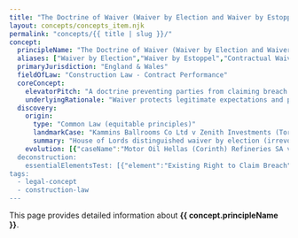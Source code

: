```yaml
---
title: "The Doctrine of Waiver (Waiver by Election and Waiver by Estoppel)"
layout: concepts/concepts_item.njk
permalink: "concepts/{{ title | slug }}/"
concept:
  principleName: "The Doctrine of Waiver (Waiver by Election and Waiver by Estoppel)"
  aliases: ["Waiver by Election","Waiver by Estoppel","Contractual Waiver","Implied Waiver"]
  primaryJurisdiction: "England & Wales"
  fieldOfLaw: "Construction Law - Contract Performance"
  coreConcept:
    elevatorPitch: "A doctrine preventing parties from claiming breach of contract where they have either made a clear choice to continue performance despite breach (election) or led the other party to believe breach is not being claimed (estoppel)."
    underlyingRationale: "Waiver protects legitimate expectations and prevents parties from blowing hot and cold by claiming breach after encouraging continued performance or accepting benefits of continued contractual relationship."
  discovery:
    origin:
      type: "Common Law (equitable principles)"
      landmarkCase: "Kammins Ballrooms Co Ltd v Zenith Investments (Torquay) Ltd [1971] AC 850"
      summary: "House of Lords distinguished waiver by election (irrevocable choice between inconsistent rights) from waiver by estoppel (preventing unconscionable departure from induced assumptions)."
    evolution: [{"caseName":"Motor Oil Hellas (Corinth) Refineries SA v Shipping Corp of India [1990] 1 Lloyd's Rep 391","year":1990,"contribution":"House of Lords clarified requirements for waiver by estoppel: clear representation, reliance, and detriment, making it harder to establish than election."},{"caseName":"Bremer Handelsgesellschaft mbH v Westzucker GmbH [1981] 2 Lloyd's Rep 130","year":1981,"contribution":"Established that knowledge of facts giving rise to right is essential for valid waiver by election - cannot elect between rights without knowing they exist."}]
  deconstruction:
    essentialElementsTest: [{"element":"Existing Right to Claim Breach","description":"There must be an actual breach of contract giving rise to enforceable rights (termination, damages, etc.) before waiver can occur."},{"element":"Knowledge of Facts and Rights","description":"The waiving party must know the facts constituting breach and understand they have rights arising from it - no waiver without knowledge."},{"element":"Unequivocal Conduct or Representation","description":"There must be clear conduct showing election between inconsistent rights or representation that breach is not being claimed."},{"element":"Reliance and Detriment (for estoppel)","description":"For waiver by estoppel, the other party must have relied on the representation and suffered detriment that makes withdrawal unconscionable."}]
tags: 
  - legal-concept
  - construction-law
---
```


This page provides detailed information about **{{ concept.principleName }}**.
